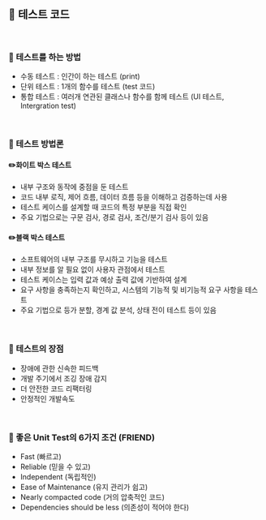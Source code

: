 ## 📖 테스트 코드

<br>

### 📄 테스트를 하는 방법

- 수동 테스트 : 인간이 하는 테스트 (print)
- 단위 테스트 : 1개의 함수를 테스트 (test 코드)
- 통합 테스트 : 여러개 연관된 클래스나 함수를 함께 테스트 (UI 테스트, Intergration test)

<br>

### 📄 테스트 방법론

#### ✏️화이트 박스 테스트
- 내부 구조와 동작에 중점을 둔 테스트
- 코드 내부 로직, 제어 흐름, 데이터 흐름 등을 이해하고 검증하는데 사용
- 테스트 케이스를 설계할 때 코드의 특정 부분을 직접 확인
- 주요 기법으로는 구문 검사, 경로 검사, 조건/분기 검사 등이 있음

#### ✏️블랙 박스 테스트
- 소프트웨어의 내부 구조를 무시하고 기능을 테스트
- 내부 정보를 알 필요 없이 사용자 관점에서 테스트
- 테스트 케이스는 입력 값과 예상 출력 값에 기반하여 설계
- 요구 사항을 충족하는지 확인하고, 시스템의 기능적 및 비기능적 요구 사항을 테스트
- 주요 기법으로 등가 분할, 경계 값 분석, 상태 전이 테스트 등이 있음

<br>

### 📄 테스트의 장점

- 장애에 관한 신속한 피드백
- 개발 주기에서 조깅 장애 감지
- 더 안전한 코드 리팩터링
- 안정적인 개발속도

<br>

### 📄 좋은 Unit Test의 6가지 조건 (FRIEND)

- Fast (빠르고)
- Reliable (믿을 수 있고)
- Independent (독립적인)
- Ease of Maintenance (유지 관리가 쉽고)
- Nearly compacted code (거의 압축적인 코드)
- Dependencies should be less (의존성이 적어야 한다)

